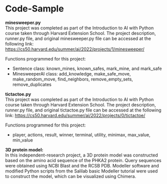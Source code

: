# Code-Sample

**minesweeper.py** <br>
This project was completed as part of the Introduction to AI with Python course taken through Harvard Extension School. The project description, runner.py file, and original minesweeper.py file can be accessed at the following link: https://cs50.harvard.edu/summer/ai/2022/projects/1/minesweeper/
 
Functions programmed for this project: 
- Sentence class: known_mines, known_safes, mark_mine, and mark_safe
- MinesweeperAI class: add_knowledge, make_safe_move, make_random_move, find_neighbors, remove_empty_sets, remove_duplicates

**tictactoe.py** <br>
This project was completed as part of the Introduction to AI with Python course taken through Harvard Extension School. The project description, runner.py file, and original tictactoe.py file can be accessed at the following link: https://cs50.harvard.edu/summer/ai/2022/projects/0/tictactoe/
 
Functions programmed for this project:
- player, actions, result, winner, terminal, utility, minimax, max_value, min_value

**3D protein model:** <br>
In this independent-research project, a 3D protein model was constructed based on the amino acid sequence of the PHKA2 protein. Query sequences were obtained using NCBI Blast and the RCSB PDB. Modeller software and modified Python scripts from the Salilab basic Modeller tutorial were used to construct the model, which can be visualized using Chimera.
